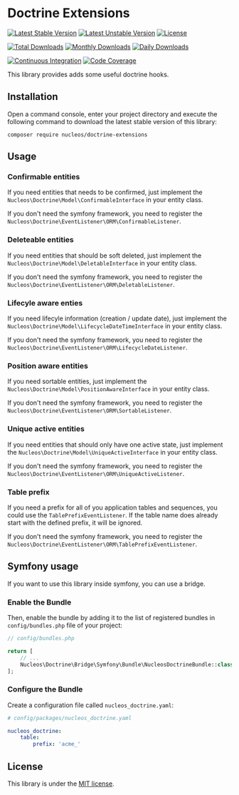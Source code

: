Doctrine Extensions
===================
[![Latest Stable Version](https://poser.pugx.org/nucleos/doctrine-extensions/v/stable)](https://packagist.org/packages/nucleos/doctrine-extensions)
[![Latest Unstable Version](https://poser.pugx.org/nucleos/doctrine-extensions/v/unstable)](https://packagist.org/packages/nucleos/doctrine-extensions)
[![License](https://poser.pugx.org/nucleos/doctrine-extensions/license)](LICENSE.md)

[![Total Downloads](https://poser.pugx.org/nucleos/doctrine-extensions/downloads)](https://packagist.org/packages/nucleos/doctrine-extensions)
[![Monthly Downloads](https://poser.pugx.org/nucleos/doctrine-extensions/d/monthly)](https://packagist.org/packages/nucleos/doctrine-extensions)
[![Daily Downloads](https://poser.pugx.org/nucleos/doctrine-extensions/d/daily)](https://packagist.org/packages/nucleos/doctrine-extensions)

[![Continuous Integration](https://github.com/nucleos/nucleos-doctrine-extensions/workflows/Continuous%20Integration/badge.svg)](https://github.com/nucleos/nucleos-doctrine-extensions/actions)
[![Code Coverage](https://codecov.io/gh/nucleos/nucleos-doctrine-extensions/branch/main/graph/badge.svg)](https://codecov.io/gh/nucleos/nucleos-doctrine-extensions)

This library provides adds some useful doctrine hooks.

## Installation

Open a command console, enter your project directory and execute the following command to download the latest stable version of this library:

```
composer require nucleos/doctrine-extensions
```

## Usage

### Confirmable entities

If you need entities that needs to be confirmed, just implement the `Nucleos\Doctrine\Model\ConfirmableInterface`
in your entity class.

If you don't need the symfony framework, you need to register the `Nucleos\Doctrine\EventListener\ORM\ConfirmableListener`.

### Deleteable entities

If you need entities that should be soft deleted, just implement the `Nucleos\Doctrine\Model\DeletableInterface`
in your entity class.

If you don't need the symfony framework, you need to register the `Nucleos\Doctrine\EventListener\ORM\DeletableListener`.

### Lifecyle aware enties

If you need lifecyle information (creation / update date), just implement the `Nucleos\Doctrine\Model\LifecycleDateTimeInterface`
in your entity class.

If you don't need the symfony framework, you need to register the `Nucleos\Doctrine\EventListener\ORM\LifecycleDateListener`.

### Position aware entities

If you need sortable entities, just implement the `Nucleos\Doctrine\Model\PositionAwareInterface`
in your entity class.

If you don't need the symfony framework, you need to register the `Nucleos\Doctrine\EventListener\ORM\SortableListener`.

### Unique active entities

If you need entities that should only have one active state, just implement the `Nucleos\Doctrine\Model\UniqueActiveInterface`
in your entity class.

If you don't need the symfony framework, you need to register the `Nucleos\Doctrine\EventListener\ORM\UniqueActiveListener`.

### Table prefix

If you need a prefix for all of you application tables and sequences, you could use the  `TablePrefixEventListener`.
If the table name does already start with the defined prefix, it will be ignored.

If you don't need the symfony framework, you need to register the `Nucleos\Doctrine\EventListener\ORM\TablePrefixEventListener`.

## Symfony usage

If you want to use this library inside symfony, you can use a bridge.

### Enable the Bundle

Then, enable the bundle by adding it to the list of registered bundles in `config/bundles.php` file of your project:

```php
// config/bundles.php

return [
    // ...
    Nucleos\Doctrine\Bridge\Symfony\Bundle\NucleosDoctrineBundle::class => ['all' => true],
];
```


### Configure the Bundle

Create a configuration file called `nucleos_doctrine.yaml`:

```yaml
# config/packages/nucleos_doctrine.yaml

nucleos_doctrine:
    table:
        prefix: 'acme_'
```


## License

This library is under the [MIT license](LICENSE.md).
